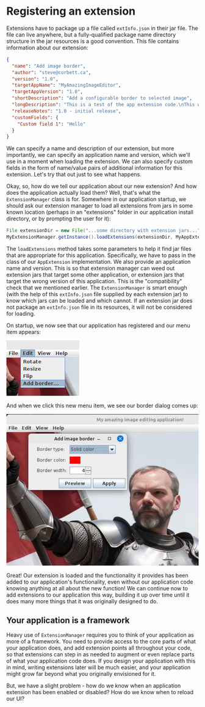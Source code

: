 # Registering an extension

Extensions have to package up a file called `extInfo.json` in their jar file.
The file can live anywhere, but a fully-qualified package name directory structure
in the jar resources is a good convention. This file contains information about our
extension:

```json
{
  "name": "Add image border",
  "author": "steve@corbett.ca",
  "version": "1.0",
  "targetAppName": "MyAmazingImageEditor",
  "targetAppVersion": "1.0",
  "shortDescription": "Add a configurable border to selected image",
  "longDescription": "This is a test of the app extension code.\nThis will go in the README somewhere.",
  "releaseNotes": "1.0 - initial release",
  "customFields": {
    "Custom field 1": "Hello"
  }
}
```

We can specify a name and description of our extension, but more importantly,
we can specify an application name and version, which we'll use in a moment when loading
the extension. We can also specify custom fields in the form of name/value pairs of
additional information for this extension. Let's try that out just to see what happens.

Okay, so, how do we tell our application about our new extension? And how does the application
actually load them? Well, that's what the `ExtensionManager` class is for. Somewhere
in our application startup, we should ask our extension manager to load all extensions
from jars in some known location (perhaps in an "extensions" folder in our application
install directory, or by prompting the user for it):

```java
File extensionDir = new File("...some directory with extension jars...");
MyExtensionManager.getInstance().loadExtensions(extensionDir, MyAppExtension.class, "MyAmazingImageEditor", "1.0");
```

The `loadExtensions` method takes some parameters to help it find jar files that are appropriate
for this application. Specifically, we have to pass in the class of our `AppExtension`
implementation. We also provide an application name and version. This is so that extension
manager can weed out extension jars that target some other application, or extension jars
that target the wrong version of this application. This is the "compatibility" check that
we mentioned earlier. The `ExtensionManager` is smart enough (with the help of this `extInfo.json`
file supplied by each extension jar) to know which jars can be loaded and which cannot.
If an extension jar does not package an `extInfo.json` file in its resources, it will
not be considered for loading.

On startup, we now see that our application has registered and our menu
item appears:

!["Extension loaded 1"](app_extensions_example2.png "Registered extension")

And when we click this new menu item, we see our border dialog comes up:

!["Extension in action"](app_extensions_example3.jpg "Extension in action")

Great! Our extension is loaded and the functionality it provides has been added to our application's
functionality, even without our application code knowing anything at all about the new function!
We can continue now to add extensions to our application this way, building it up over time until
it does many more things that it was originally designed to do.

## Your application is a framework

Heavy use of `ExtensionManager` requires you to think of your application as more of a framework.
You need to provide access to the core parts of what your application does, and add extension points
all throughout your code, so that extensions can step in as needed to augment or even replace
parts of what your application code does. If you design your application with this in mind, writing
extensions later will be much easier, and your application might grow far beyond what you
originally envisioned for it.

But, we have a slight problem - how do we know when an application extension has been enabled or
disabled? How do we know when to reload our UI?
